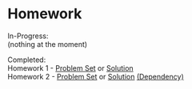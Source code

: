 # Homework

In-Progress:  
(nothing at the moment)

Completed:  
Homework 1 - [Problem Set](hw01.pdf) or [Solution](hw01.ipynb)  
Homework 2 - [Problem Set](hw02.pdf) or [Solution](hw02.ipynb) [(Dependency)](PRIME_LIB.jl)
